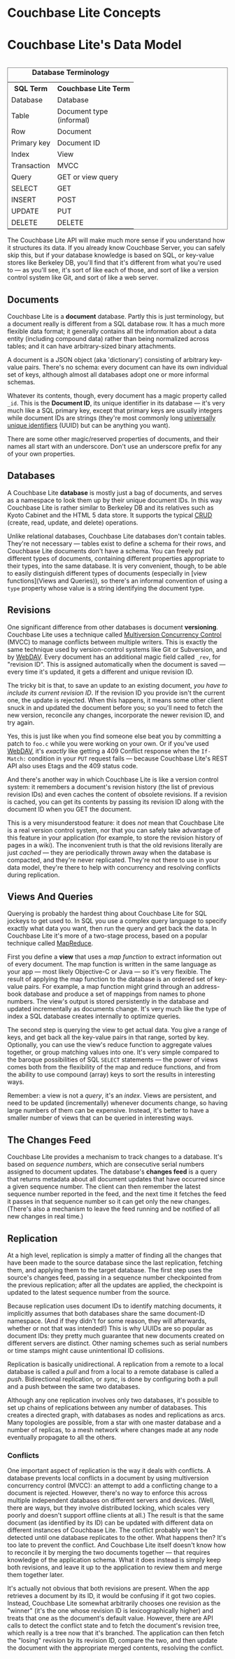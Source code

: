 # Couchbase Lite Concepts

# Couchbase Lite's Data Model

<table frame="box" align="right">
<caption><b>Database Terminology</b></caption>
<tr><th>SQL Term 		</th><th> Couchbase Lite Term</td></th></tr>
<tr><td>Database		</td><td> Database</td></tr>
<tr><td>Table			</td><td> Document type<br/>(informal)</td></tr>
<tr><td>Row			</td><td> Document</td></tr>
<tr><td>Primary key	</td><td> Document ID</td></tr>
<tr><td>Index			</td><td> View</td></tr>
<tr><td>Transaction	</td><td> MVCC</td></tr>
<tr><td>Query			</td><td> GET or view query</td></tr>
<tr><td>SELECT		</td><td> GET</td></tr>
<tr><td>INSERT		</td><td> POST</td></tr>
<tr><td>UPDATE		</td><td> PUT</td></tr>
<tr><td>DELETE		</td><td> DELETE</td></tr>
</table>

The Couchbase Lite API will make much more sense if you understand how it structures its data. If you already know Couchbase Server, you can safely skip this, but if your database knowledge is based on SQL, or key-value stores like Berkeley DB, you'll find that it's different from what you're used to &mdash; as you'll see, it's sort of like each of those, and sort of like a version control system like Git, and sort of like a web server.

## Documents

Couchbase Lite is a **document** database. Partly this is just terminology, but a document really is different from a SQL database row. It has a much more flexible data format; it generally contains all the information about a data entity (including compound data) rather than being normalized across tables; and it can have arbitrary-sized binary attachments.

A document is a JSON object (aka 'dictionary') consisting of arbitrary key-value pairs. There's no schema: every document can have its own individual set of keys, although almost all databases adopt one or more informal schemas.

Whatever its contents, though, every document has a magic property called `_id`. This is the **Document ID**, its unique identifier in its database &mdash; it's very much like a SQL primary key, except that primary keys are usually integers while document IDs are strings (they're most commonly long [universally unique identifiers][UUID] (UUID) but can be anything you want).

There are some other magic/reserved properties of documents, and their names all start with an underscore. Don't use an underscore prefix for any of your own properties.

## Databases

A Couchbase Lite **database** is mostly just a bag of documents, and serves as a namespace to look them up by their unique document IDs. In this way Couchbase Lite is rather similar to Berkeley DB and its relatives such as Kyoto Cabinet and the HTML 5 data store. It supports the typical [CRUD][CRUD] (create, read, update, and delete) operations.

Unlike relational databases, Couchbase Lite databases don't contain tables. They're not necessary &mdash; tables exist to define a schema for their rows, and Couchbase Lite documents don't have a schema. You can freely put different types of documents, containing different properties appropriate to their types, into the same database. It is very convenient, though, to be able to easily distinguish different types of documents (especially in [view functions](Views and Queries)), so there's an informal convention of using a `type` property whose value is a string identifying the document type.

## Revisions

One significant difference from other databases is document **versioning**. Couchbase Lite uses a technique called [Multiversion Concurrency Control][MVCC] (MVCC) to manage conflicts between multiple writers. This is exactly the same technique used by version-control systems like Git or Subversion, and by [WebDAV][WEBDAV]. Every document has an additional magic field called `_rev`, for "revision ID". This is assigned automatically when the document is saved &mdash; every time it's updated, it gets a different and unique revision ID.

The tricky bit is that, to save an update to an existing document, _you have to include its current revision ID_. If the revision ID you provide isn't the current one, the update is rejected. When this happens, it means some other client snuck in and updated the document before you; so you'll need to fetch the new version, reconcile any changes, incorporate the newer revision ID, and try again.

Yes, this is just like when you find someone else beat you by committing a patch to `foo.c` while you were working on your own. Or if you've used [WebDAV][WEBDAV], it's _exactly_ like getting a 409 Conflict response when the `If-Match:` condition in your `PUT` request fails — because Couchbase Lite's REST API also uses Etags and the 409 status code.

And there's another way in which Couchbase Lite is like a version control system: it remembers a document's revision history (the list of previous revision IDs) and even caches the content of obsolete revisions. If a revision is cached, you can get its contents by passing its revision ID along with the document ID when you GET the document.

This is a very misunderstood feature: it does _not_ mean that Couchbase Lite is a real version control system, nor that you can safely take advantage of this feature in your application (for example, to store the revision history of pages in a wiki). The inconvenient truth is that the old revisions literally are just _cached_ &mdash; they are periodically thrown away when the database is compacted, and they're never replicated. They're not there to use in your data model, they're there to help with concurrency and resolving conflicts during replication.

## Views And Queries

Querying is probably the hardest thing about Couchbase Lite for SQL jockeys to get used to. In SQL you use a complex query language to specify exactly what data you want, then run the query and get back the data. In Couchbase Lite it's more of a two-stage process, based on a popular technique called [MapReduce][MAPREDUCE].

First you define a **view** that uses a _map function_ to extract information out of every document. The map function is written in the same language as your app &mdash; most likely Objective-C or Java &mdash; so it's very flexible. The result of applying the map function to the database is an ordered set of key-value pairs. For example, a map function might grind through an address-book database and produce a set of mappings from names to phone numbers. The view's output is stored persistently in the database and updated incrementally as documents change. It's very much like the type of index a SQL database creates internally to optimize queries.

The second step is querying the view to get actual data. You give a range of keys, and get back all the key-value pairs in that range, sorted by key. Optionally, you can use the view's reduce function to aggregate values together, or group matching values into one. It's very simple compared to the baroque possibilities of SQL `SELECT` statements &mdash; the power of views comes both from the flexibility of the map and reduce functions, and from the ability to use compound (array) keys to sort the results in interesting ways.

Remember: a view is not a _query_, it's an _index_. Views are persistent, and need to be updated (incrementally) whenever documents change, so having large numbers of them can be expensive. Instead, it's better to have a smaller number of views that can be queried in interesting ways.

## The Changes Feed

Couchbase Lite provides a mechanism to track changes to a database. It's based on _sequence numbers_, which are consecutive serial numbers assigned to document updates. The database's **changes feed** is a query that returns metadata about all document updates that have occurred since a given sequence number. The client can then remember the latest sequence number reported in the feed, and the next time it fetches the feed it passes in that sequence number so it can get only the new changes. (There's also a mechanism to leave the feed running and be notified of all new changes in real time.)

## Replication

At a high level, replication is simply a matter of finding all the changes that have been made to the source database since the last replication, fetching them, and applying them to the target database. The first step uses the source's changes feed, passing in a sequence number checkpointed from the previous replication; after all the updates are applied, the checkpoint is updated to the latest sequence number from the source.

Because replication uses document IDs to identify matching documents, it implicitly assumes that both databases share the same document-ID namespace. (And if they didn't for some reason, they will afterwards, whether or not that was intended!) This is why UUIDs are so popular as document IDs: they pretty much guarantee that new documents created on different servers are distinct. Other naming schemes such as serial numbers or time stamps might cause unintentional ID collisions.

Replication is basically unidirectional. A replication from a remote to a local database is called a *pull* and from a local to a remote database is called a *push*. Bidirectional replication, or *sync*, is done by configuring both a pull and a push between the same two databases.

Although any one replication involves only two databases, it's possible to set up chains of replications between any number of databases. This creates a directed graph, with databases as nodes and replications as arcs. Many topologies are possible, from a star with one master database and a number of replicas, to a mesh network where changes made at any node eventually propagate to all the others.

### Conflicts

One important aspect of replication is the way it deals with conflicts. A database prevents local conflicts in a document by using multiversion concurrency control (MVCC): an attempt to add a conflicting change to a document is rejected. However, there's no way to enforce this across multiple independent databases on different servers and devices. (Well, there are ways, but they involve distributed locking, which scales very poorly and doesn't support offline clients at all.) The result is that the same document (as identified by its ID) can be updated with different data on different instances of Couchbase Lite. The conflict probably won't be detected until one database replicates to the other. What happens then? It's too late to prevent the conflict. And Couchbase Lite itself doesn't know how to reconcile it by merging the two documents together &mdash; that requires knowledge of the application schema. What it does instead is simply keep both revisions, and leave it up to the application to review them and merge them together later.

It's actually not obvious that both revisions are present. When the app retrieves a document by its ID, it would be confusing if it got two copies. Instead, Couchbase Lite somewhat arbitrarily chooses one revision as the "winner" (it's the one whose revision ID is lexicographically higher) and treats that one as the document's default value. However, there are API calls to detect the conflict state and to fetch the document's revision tree, which really is a tree now that it's branched. The application can then fetch the "losing" revision by its revision ID, compare the two, and then update the document with the appropriate merged contents, resolving the conflict.


[COUCHDB]: http://couchdb.apache.org
[SQLITE]: http://sqlite.org
[UUID]: http://en.wikipedia.org/wiki/Uuid
[CRUD]: http://en.wikipedia.org/wiki/Create,_read,_update_and_delete
[MVCC]: http://en.wikipedia.org/wiki/Multiversion_concurrency_control
[GUIDE]: http://guide.couchdb.org
[WEBDAV]: http://en.wikipedia.org/wiki/Webdav
[MAPREDUCE]: http://en.wikipedia.org/wiki/MapReduce
[RESTAPI]: http://wiki.apache.org/couchdb/Complete_HTTP_API_Reference
[RELEASES_IOS]: http://files.couchbase.com/developer-previews/mobile/ios/CouchbaseLite/
[BUILDING]: https://github.com/couchbaselabs/couchbase-lite-ios/wiki/Building-Couchbase-Lite
[CBL_API]: http://couchbase.github.com/couchbase-lite-ios/docs/html/
[CBLDOCUMENT]: http://couchbase.github.com/couchbase-lite-ios/docs/html/interfaceCBLDocument.html
[GETTINGSTARTED]: http://shop.oreilly.com/product/0636920020837.do
